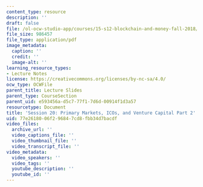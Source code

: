 ```yaml
---
content_type: resource
description: ''
draft: false
file: /ol-ocw-studio-app/courses/15-s12-blockchain-and-money-fall-2018/77e2618006f296847cd8fbb34d7bacdf_MIT15_S12F18_ses20.pdf
file_size: 986457
file_type: application/pdf
image_metadata:
  caption: ''
  credit: ''
  image-alt: ''
learning_resource_types:
- Lecture Notes
license: https://creativecommons.org/licenses/by-nc-sa/4.0/
ocw_type: OCWFile
parent_title: Lecture Slides
parent_type: CourseSection
parent_uid: e593456a-d5c7-77f1-7d6d-00914f1d3a57
resourcetype: Document
title: 'Session 20: Primary Markets, ICOs, and Venture Capital Part 2'
uid: 77e26180-06f2-9684-7cd8-fbb34d7bacdf
video_files:
  archive_url: ''
  video_captions_file: ''
  video_thumbnail_file: ''
  video_transcript_file: ''
video_metadata:
  video_speakers: ''
  video_tags: ''
  youtube_description: ''
  youtube_id: ''
---
```

